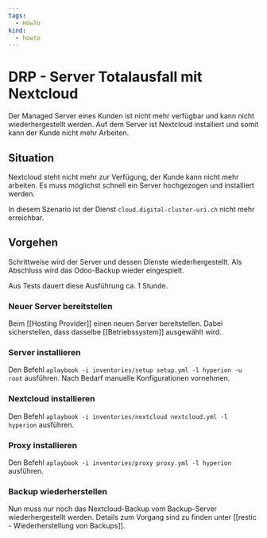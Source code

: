 ```yaml
---
tags:
  - HowTo
kind:
  - howto
---
```

# DRP - Server Totalausfall mit Nextcloud

Der Managed Server eines Kunden ist nicht mehr verfügbar und kann nicht wiederhergestellt werden. Auf dem Server ist Nextcloud installiert und somit kann der Kunde nicht mehr Arbeiten.

## Situation

Nextcloud steht nicht mehr zur Verfügung, der Kunde kann nicht mehr arbeiten. Es muss möglichst schnell ein Server hochgezogen und installiert werden.

In diesem Szenario ist der Dienst `cloud.digital-cluster-uri.ch` nicht mehr erreichbar.

## Vorgehen

Schrittweise wird der Server und dessen Dienste wiederhergestellt. Als Abschluss wird das Odoo-Backup wieder eingespielt.

Aus Tests dauert diese Ausführung ca. 1 Stunde.

### Neuer Server bereitstellen

Beim [[Hosting Provider]] einen neuen Server bereitstellen. Dabei sicherstellen, dass dasselbe [[Betriebssystem]] ausgewählt wird.

### Server installieren

Den Befehl `aplaybook -i inventories/setup setup.yml -l hyperion -u root` ausführen. Nach Bedarf manuelle Konfigurationen vornehmen.

### Nextcloud installieren

Den Befehl `aplaybook -i inventories/nextcloud nextcloud.yml -l hyperion` ausführen.

### Proxy installieren

Den Befehl `aplaybook -i inventories/proxy proxy.yml -l hyperion` ausführen.

### Backup wiederherstellen

Nun muss nur noch das Nextcloud-Backup vom Backup-Server wiederhergestellt werden. Details zum Vorgang sind zu finden unter [[restic - Wiederherstellung von Backups]].